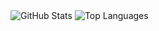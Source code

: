<img src="https://amateur0911.vercel.app/api?username=codemedic213515&include_all_commits=true&count_private=true&show_icons=true" alt="GitHub Stats" />
<img src="https://amateur0911.vercel.app/api/top-langs/?username=codemedic213515&layout=compact&count_private=true" alt="Top Languages" />
